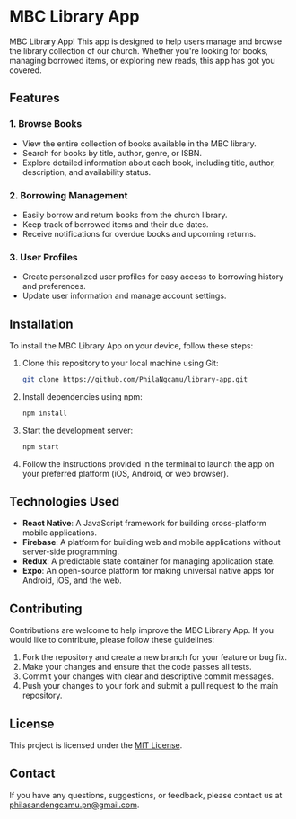 # MBC Library App

MBC Library App! This app is designed to help users manage and browse the library collection of our church. Whether you're looking for books, managing borrowed items, or exploring new reads, this app has got you covered.

## Features

### 1. Browse Books

- View the entire collection of books available in the MBC library.
- Search for books by title, author, genre, or ISBN.
- Explore detailed information about each book, including title, author, description, and availability status.

### 2. Borrowing Management

- Easily borrow and return books from the church library.
- Keep track of borrowed items and their due dates.
- Receive notifications for overdue books and upcoming returns.

### 3. User Profiles

- Create personalized user profiles for easy access to borrowing history and preferences.
- Update user information and manage account settings.

## Installation

To install the MBC Library App on your device, follow these steps:

1. Clone this repository to your local machine using Git:

   ```bash
   git clone https://github.com/PhilaNgcamu/library-app.git
   ```

2. Install dependencies using npm:

   ```bash
   npm install
   ```

3. Start the development server:

   ```bash
   npm start
   ```

4. Follow the instructions provided in the terminal to launch the app on your preferred platform (iOS, Android, or web browser).

## Technologies Used

- **React Native**: A JavaScript framework for building cross-platform mobile applications.
- **Firebase**: A platform for building web and mobile applications without server-side programming.
- **Redux**: A predictable state container for managing application state.
- **Expo**: An open-source platform for making universal native apps for Android, iOS, and the web.

## Contributing

Contributions are welcome to help improve the MBC Library App. If you would like to contribute, please follow these guidelines:

1. Fork the repository and create a new branch for your feature or bug fix.
2. Make your changes and ensure that the code passes all tests.
3. Commit your changes with clear and descriptive commit messages.
4. Push your changes to your fork and submit a pull request to the main repository.

## License

This project is licensed under the [MIT License](LICENSE).

## Contact

If you have any questions, suggestions, or feedback, please contact us at [philasandengcamu.pn@gmail.com](mailto:philasandengcamu.pn@gmail.com).
